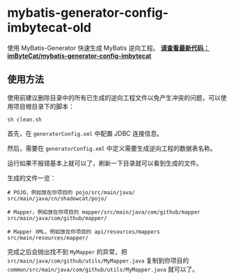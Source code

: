 # mybatis-generator-config-imbytecat-old
使用 MyBatis-Generator 快速生成 MyBatis 逆向工程。
**[请查看最新代码：imByteCat/mybatis-generator-config-imbytecat](https://github.com/imByteCat/mybatis-generator-config-imbytecat)**

## 使用方法

使用前建议删除目录中的所有已生成的逆向工程文件以免产生冲突的问题，可以使用项目根目录下的脚本：

```shell
sh clean.sh
```

首先，在 `generatorConfig.xml` 中配置 JDBC 连接信息。

然后，需要在 `generatorConfig.xml` 中定义需要生成逆向工程的数据表名称。

运行如果不报错基本上就可以了，刷新一下目录就可以看到生成的文件。

生成的文件一览：

```
# POJO，例如放在你项目的 pojo/src/main/java/
src/main/java/cn/shadowcat/pojo/

# Mapper，例如放在你项目的 mapper/src/main/java/com/github/mapper
src/main/java/com/github/mapper/

# Mapper XML，例如放在你项目的 api/resources/mappers
src/main/resources/mapper/
```

完成之后会抛出找不到 `MyMapper` 的异常，把 `src/main/java/com/github/utils/MyMapper.java` 复制到你项目的 `common/src/main/java/com/github/utils/MyMapper.java` 就可以了。
